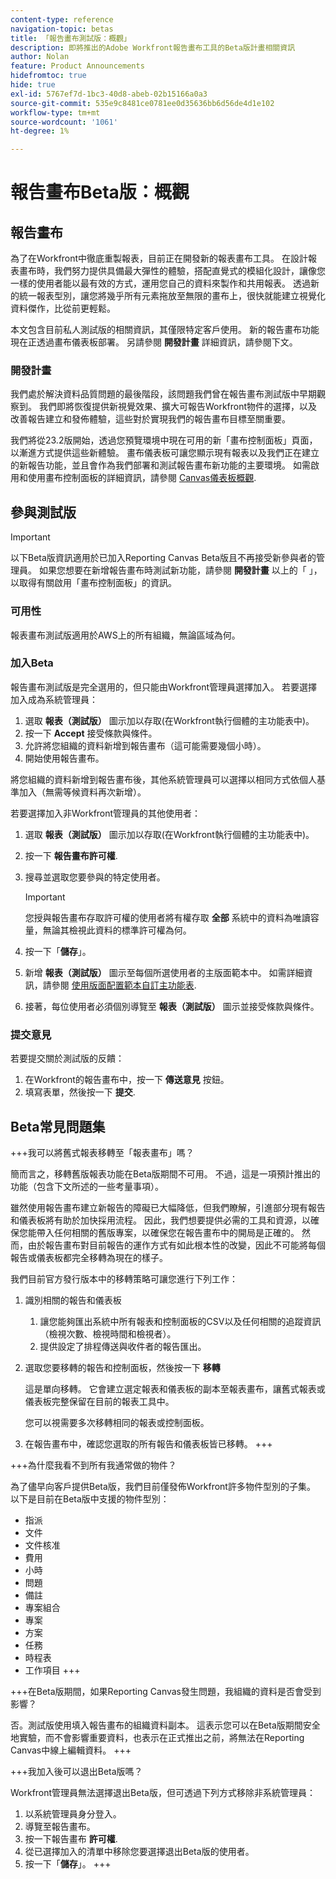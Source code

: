 ```yaml
---
content-type: reference
navigation-topic: betas
title: 「報告畫布測試版：概觀」
description: 即將推出的Adobe Workfront報告畫布工具的Beta版計畫相關資訊
author: Nolan
feature: Product Announcements
hidefromtoc: true
hide: true
exl-id: 5767ef7d-1bc3-40d8-abeb-02b15166a0a3
source-git-commit: 535e9c8481ce0781ee0d35636bb6d56de4d1e102
workflow-type: tm+mt
source-wordcount: '1061'
ht-degree: 1%

---
```


# 報告畫布Beta版：概觀

## 報告畫布

為了在Workfront中徹底重製報表，目前正在開發新的報表畫布工具。 在設計報表畫布時，我們努力提供具備最大彈性的體驗，搭配直覺式的模組化設計，讓像您一樣的使用者能以最有效的方式，運用您自己的資料來製作和共用報表。 透過新的統一報表型別，讓您將幾乎所有元素拖放至無限的畫布上，很快就能建立視覺化資料傑作，比從前更輕鬆。

本文包含目前私人測試版的相關資訊，其僅限特定客戶使用。 新的報告畫布功能現在正透過畫布儀表板部署。 另請參閱 **開發計畫** 詳細資訊，請參閱下文。

### 開發計畫

我們處於解決資料品質問題的最後階段，該問題我們曾在報告畫布測試版中早期觀察到。 我們即將恢復提供新視覺效果、擴大可報告Workfront物件的選擇，以及改善報告建立和發佈體驗，這些對於實現我們的報告畫布目標至關重要。

我們將從23.2版開始，透過您預覽環境中現在可用的新「畫布控制面板」頁面，以漸進方式提供這些新體驗。 畫布儀表板可讓您顯示現有報表以及我們正在建立的新報告功能，並且會作為我們部署和測試報告畫布新功能的主要環境。 如需啟用和使用畫布控制面板的詳細資訊，請參閱 [Canvas儀表板概觀](/help/quicksilver/reports-and-dashboards/dashboards/creating-and-managing-dashboards/canvas-dashboards-overview.md).

## 參與測試版

>[!IMPORTANT]
>
>以下Beta版資訊適用於已加入Reporting Canvas Beta版且不再接受新參與者的管理員。 如果您想要在新增報告畫布時測試新功能，請參閱 **開發計畫** 以上的「 」，以取得有關啟用「畫布控制面板」的資訊。

### 可用性

報表畫布測試版適用於AWS上的所有組織，無論區域為何。

### 加入Beta

報告畫布測試版是完全選用的，但只能由Workfront管理員選擇加入。 若要選擇加入成為系統管理員：

1. 選取 **報表（測試版）** 圖示加以存取(在Workfront執行個體的主功能表中)。
1. 按一下 **Accept** 接受條款與條件。
1. 允許將您組織的資料新增到報告畫布（這可能需要幾個小時）。
1. 開始使用報告畫布。

將您組織的資料新增到報告畫布後，其他系統管理員可以選擇以相同方式依個人基準加入（無需等候資料再次新增）。

若要選擇加入非Workfront管理員的其他使用者：

1. 選取 **報表（測試版）** 圖示加以存取(在Workfront執行個體的主功能表中)。
1. 按一下 **報告畫布許可權**.
1. 搜尋並選取您要參與的特定使用者。

   >[!IMPORTANT]
   >
   >您授與報告畫布存取許可權的使用者將有權存取 **全部** 系統中的資料為唯讀容量，無論其檢視此資料的標準許可權為何。

1. 按一下「**儲存**」。
1. 新增 **報表（測試版）** 圖示至每個所選使用者的主版面範本中。 如需詳細資訊，請參閱 [使用版面配置範本自訂主功能表](/help/quicksilver/administration-and-setup/customize-workfront/use-layout-templates/customize-main-menu.md).
1. 接著，每位使用者必須個別導覽至 **報表（測試版）** 圖示並接受條款與條件。

### 提交意見

若要提交關於測試版的反饋：

1. 在Workfront的報告畫布中，按一下 **傳送意見** 按鈕。
1. 填寫表單，然後按一下 **提交**.

## Beta常見問題集

+++我可以將舊式報表移轉至「報表畫布」嗎？

簡而言之，移轉舊版報表功能在Beta版期間不可用。 不過，這是一項預計推出的功能（包含下文所述的一些考量事項）。

雖然使用報告畫布建立新報告的障礙已大幅降低，但我們瞭解，引進部分現有報告和儀表板將有助於加快採用流程。 因此，我們想要提供必需的工具和資源，以確保您能帶入任何相關的舊版專案，以確保您在報告畫布中的開局是正確的。 然而，由於報告畫布對目前報告的運作方式有如此根本性的改變，因此不可能將每個報告或儀表板都完全移轉為現在的樣子。

我們目前官方發行版本中的移轉策略可讓您進行下列工作：

1. 識別相關的報告和儀表板

   1. 讓您能夠匯出系統中所有報表和控制面板的CSV以及任何相關的追蹤資訊（檢視次數、檢視時間和檢視者）。
   1. 提供設定了排程傳送與收件者的報告匯出。

1. 選取您要移轉的報告和控制面板，然後按一下 **移轉**

   這是單向移轉。 它會建立選定報表和儀表板的副本至報表畫布，讓舊式報表或儀表板完整保留在目前的報表工具中。

   您可以視需要多次移轉相同的報表或控制面板。

1. 在報告畫布中，確認您選取的所有報告和儀表板皆已移轉。
+++

+++為什麼我看不到所有我通常做的物件？

為了儘早向客戶提供Beta版，我們目前僅發佈Workfront許多物件型別的子集。 以下是目前在Beta版中支援的物件型別：

* 指派
* 文件
* 文件核准
* 費用
* 小時
* 問題
* 備註
* 專案組合
* 專案
* 方案
* 任務
* 時程表
* 工作項目
+++

+++在Beta版期間，如果Reporting Canvas發生問題，我組織的資料是否會受到影響？

否。測試版使用填入報告畫布的組織資料副本。 這表示您可以在Beta版期間安全地實驗，而不會影響重要資料，也表示在正式推出之前，將無法在Reporting Canvas中線上編輯資料。
+++

+++我加入後可以退出Beta版嗎？

Workfront管理員無法選擇退出Beta版，但可透過下列方式移除非系統管理員：

1. 以系統管理員身分登入。
1. 導覽至報告畫布。
1. 按一下報告畫布 **許可權**.
1. 從已選擇加入的清單中移除您要選擇退出Beta版的使用者。
1. 按一下「**儲存**」。
+++
